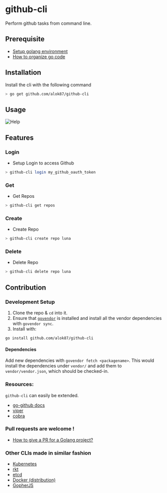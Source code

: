 # github-cli

Perform github tasks from command line.

## Prerequisite

* [Setup golang environment](https://golang.org/doc/install)
* [How to organize go code](https://golang.org/doc/code.html)

## Installation

Install the cli with the following command
```bash
> go get github.com/alok87/github-cli
```

## Usage

![Help](http://i.imgur.com/owpwAbc.png)

## Features

### Login
* Setup Login to access Github
```bash
> github-cli login my_github_oauth_token
```

###  Get
* Get Repos
```bash
> github-cli get repos
```

###  Create
* Create Repo
```bash
> github-cli create repo luna
```

###  Delete
* Delete Repo
```bash
> github-cli delete repo luna
```


## Contribution

### Development Setup

1. Clone the repo & `cd` into it.
2. Ensure that [`govendor`](https://github.com/kardianos/govendor) is installed
and install all the vendor dependencies with `govendor sync`.
3. Install with:
```
go install github.com/alok87/github-cli
```

#### Dependencies

Add new dependencies with `govendor fetch <packagename>`. This would install
the dependencies under `vendor/` and add them to `vendor/vendor.json`, which
should be checked-in.


### Resources:
`github-cli` can easily be extended.

* [go-github docs](https://godoc.org/github.com/google/go-github/github)
* [viper](https://github.com/spf13/viper)
* [cobra](https://github.com/spf13/cobra)


### Pull requests are welcome !
* [How to give a PR for a Golang project?](http://blog.campoy.cat/2014/03/github-and-go-forking-pull-requests-and.html)

### Other CLIs made in similar fashion
* [Kubernetes](http://kubernetes.io/)
* [rkt](https://github.com/coreos/rkt)
* [etcd](https://github.com/coreos/etcd)
* [Docker (distribution)](https://github.com/docker/distribution)
* [GopherJS](http://www.gopherjs.org/)
